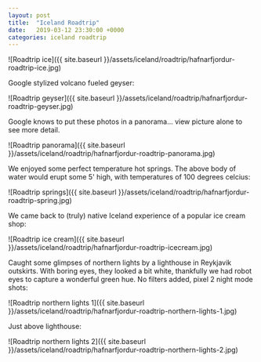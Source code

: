 ```yaml
---
layout: post
title:  "Iceland Roadtrip"
date:   2019-03-12 23:30:00 +0000
categories: iceland roadtrip
---
```


![Roadtrip ice]({{ site.baseurl }}/assets/iceland/roadtrip/hafnarfjordur-roadtrip-ice.jpg)

Google stylized volcano fueled geyser:

![Roadtrip geyser]({{ site.baseurl }}/assets/iceland/roadtrip/hafnarfjordur-roadtrip-geyser.jpg)

Google knows to put these photos in a panorama... view picture alone to see more detail.

![Roadtrip panorama]({{ site.baseurl }}/assets/iceland/roadtrip/hafnarfjordur-roadtrip-panorama.jpg)

We enjoyed some perfect temperature hot springs. The above body of water would erupt some 5' high,
with temperatures of 100 degrees celcius:

![Roadtrip springs]({{ site.baseurl }}/assets/iceland/roadtrip/hafnarfjordur-roadtrip-spring.jpg)

We came back to (truly) native Iceland experience of a popular ice cream shop:

![Roadtrip ice cream]({{ site.baseurl }}/assets/iceland/roadtrip/hafnarfjordur-roadtrip-icecream.jpg)

Caught some glimpses of northern lights by a lighthouse in Reykjavik outskirts. With boring eyes,
they looked a bit white, thankfully we had robot eyes to capture a wonderful green hue. No filters added,
pixel 2 night mode shots:

![Roadtrip northern lights 1]({{ site.baseurl }}/assets/iceland/roadtrip/hafnarfjordur-roadtrip-northern-lights-1.jpg)

Just above lighthouse:

![Roadtrip northern lights 2]({{ site.baseurl }}/assets/iceland/roadtrip/hafnarfjordur-roadtrip-northern-lights-2.jpg)
